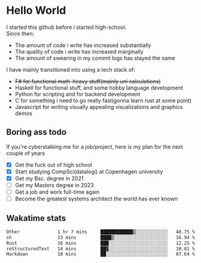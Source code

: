 # Hello World

I started this github before i started high-school.  
Since then:
- The amount of code i write has increased substantially
- The quality of code i write has increased marginally
- The amount of swearing in my commit logs has stayed the same

I have mainly transitioned into using a tech stack of:
- ~~F# for functional math-heavy stuff(mainly uni calculations)~~
- Haskell for functional stuff, and some hobby language development
- Python for scripting and for backend development
- C for something i need to go really fast(gonna learn rust at some point)
- Javascript for writing visually appealing visualizations and graphics demos

## Boring ass todo
If you're cyberstalking me for a job/project, here is my plan for the next couple of years
- [x] Get the fuck out of high school
- [x] Start studying CompSci(datalogi) at Copenhagen university
- [x] Get my Bsc. degree in 2021
- [ ] Get my Masters degree in 2023
- [ ] Get a job and work full-time again
- [ ] Become the greatest systems architect the world has ever known

## Wakatime stats
<!--START_SECTION:waka-->

```txt
Other              1 hr 7 mins     ████████████▒░░░░░░░░░░░░   48.75 %
sh                 23 mins         ████▒░░░░░░░░░░░░░░░░░░░░   16.94 %
Rust               16 mins         ███░░░░░░░░░░░░░░░░░░░░░░   12.25 %
reStructuredText   14 mins         ██▓░░░░░░░░░░░░░░░░░░░░░░   10.81 %
Markdown           10 mins         ██░░░░░░░░░░░░░░░░░░░░░░░   07.64 %
```

<!--END_SECTION:waka-->
